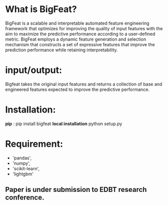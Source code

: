 # What is BigFeat?
BigFeat is a scalable and interpretable automated feature engineering framework that optimizes for improving the quality of input features with the aim to maximize the predictive performance according to a user-defined metric.
BigFeat employs a dynamic feature generation and selection mechanism that constructs a set of expressive features that improve the prediction performance while retaining interpretability.


# input/output:
Bigfeat takes the original input features and returns a collection of base and engineered features expected to improve the predictive performance.

# Installation:
**pip** : pip install bigfeat
**local installation** python setup.py

# Requirement:
  - 'pandas',
  - 'numpy',
  - 'scikit-learn',
  - 'lightgbm'
  
  ## Paper is under submission to EDBT research conference.
